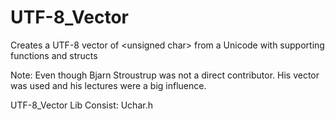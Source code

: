 # UTF-8_Vector
Creates a UTF-8 vector of &lt;unsigned char> from a Unicode with supporting functions and structs 

Note: Even though Bjarn Stroustrup was not a direct contributor.  His vector was used and his lectures were a big influence.

UTF-8_Vector Lib Consist:
  Uchar.h
